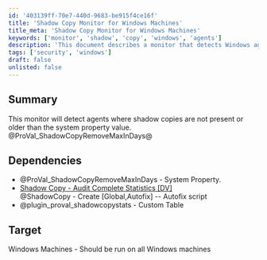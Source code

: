 ```yaml
---
id: '403139ff-70e7-440d-9683-be915f4ce16f'
title: 'Shadow Copy Monitor for Windows Machines'
title_meta: 'Shadow Copy Monitor for Windows Machines'
keywords: ['monitor', 'shadow', 'copy', 'windows', 'agents']
description: 'This document describes a monitor that detects Windows agents lacking shadow copies or having copies older than a specified system property value. It includes dependencies and target systems for implementation.'
tags: ['security', 'windows']
draft: false
unlisted: false
---
```

## Summary

This monitor will detect agents where shadow copies are not present or older than the system property value. @ProVal_ShadowCopyRemoveMaxInDays@

## Dependencies

- @ProVal_ShadowCopyRemoveMaxInDays - System Property.
- [Shadow Copy - Audit Complete Statistics [DV]](<../scripts/Shadow Copy - Audit Complete Statistics DV.md>)  
  @ShadowCopy - Create [Global,Autofix] -- Autofix script
- @plugin_proval_shadowcopystats - Custom Table

## Target

Windows Machines - Should be run on all Windows machines














